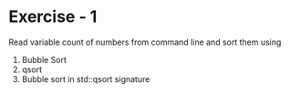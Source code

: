 # Exercise - 1

Read variable count of numbers from command line and sort them using

1. Bubble Sort
2. qsort
3. Bubble sort in std::qsort signature
